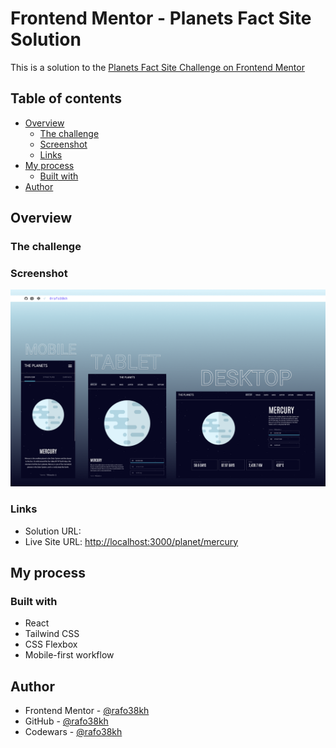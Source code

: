 # Frontend Mentor - Planets Fact Site Solution

This is a solution to the [Planets Fact Site Challenge on Frontend Mentor](https://www.frontendmentor.io/challenges/planets-fact-site-gazqN8w_f)

## Table of contents

- [Overview](#overview)
  - [The challenge](#the-challenge)
  - [Screenshot](#screenshot)
  - [Links](#links)
- [My process](#my-process)
  - [Built with](#built-with)
- [Author](#author)

## Overview

### The challenge

### Screenshot

![screenshot](./public/screenshot.png)

### Links

- Solution URL: []()
- Live Site URL: [http://localhost:3000/planet/mercury](http://localhost:3000/planet/mercury)

## My process

### Built with

- React
- Tailwind CSS
- CSS Flexbox
- Mobile-first workflow

## Author

- Frontend Mentor - [@rafo38kh](https://www.frontendmentor.io/profile/rafo38kh)
- GitHub - [@rafo38kh](https://github.com/rafo38kh)
- Codewars - [@rafo38kh](https://www.codewars.com/users/rafo38kh)
